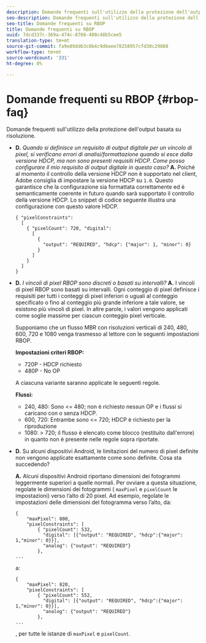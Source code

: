 ```yaml
---
description: Domande frequenti sull'utilizzo della protezione dell'output basata su risoluzione.
seo-description: Domande frequenti sull'utilizzo della protezione dell'output basata su risoluzione.
seo-title: Domande frequenti su RBOP
title: Domande frequenti su RBOP
uuid: 7dcd337c-369a-474c-8768-409c48b5cee5
translation-type: tm+mt
source-git-commit: fa9e89dd63c8b4c9d6eee78258957cfd30c29088
workflow-type: tm+mt
source-wordcount: '331'
ht-degree: 0%

---
```



# Domande frequenti su RBOP {#rbop-faq}

Domande frequenti sull&#39;utilizzo della protezione dell&#39;output basata su risoluzione.

* **D.** *Quando si definisce un requisito di output digitale per un vincolo di pixel, si verificano errori di analisi/formattazione quando si esce dalla versione HDCP, ma non sono presenti requisiti HDCP. Come posso configurare il mio requisito di output digitale in questo caso?* **A.** Poiché al momento il controllo della versione HDCP non è supportato nel client,  Adobe consiglia di impostare la versione HDCP su `1.0`. Questo garantisce che la configurazione sia formattata correttamente ed è semanticamente coerente in futuro quando sarà supportato il controllo della versione HDCP. Lo snippet di codice seguente illustra una configurazione con questo valore HDCP.

   ```
   { "pixelConstraints":  
     [  
       { "pixelCount": 720, "digital":  
         [  
           {  
             "output": "REQUIRED", "hdcp": {"major": 1, "minor": 0}  
           }  
         ]  
       }  
     ]  
   }
   ```

* **D.** *I vincoli di pixel RBOP sono discreti o basati su intervalli?* **A.** I vincoli di pixel RBOP sono basati su intervalli. Ogni conteggio di pixel definisce i requisiti per tutti i conteggi di pixel inferiori o uguali al conteggio specificato o fino al conteggio più grande inferiore a tale valore, se esistono più vincoli di pixel. In altre parole, i valori vengono applicati come soglie massime per ciascun conteggio pixel verticale.

   Supponiamo che un flusso MBR con risoluzioni verticali di 240, 480, 600, 720 e 1080 venga trasmesso al lettore con le seguenti impostazioni RBOP.

   **Impostazioni criteri RBOP:**

   * 720P - HDCP richiesto
   * 480P - No OP

   A ciascuna variante saranno applicate le seguenti regole.

   **Flussi:**

   * 240, 480: Sono &lt;= 480; non è richiesto nessun OP e i flussi si caricano con o senza HDCP.
   * 600, 720: Entrambe sono &lt;= 720; HDCP è richiesto per la riproduzione
   * 1080: > 720; il flusso è elencato come blocco (restituito dall&#39;errore) in quanto non è presente nelle regole sopra riportate.


* **D.** Su alcuni dispositivi Android, le limitazioni del numero di pixel definite non vengono applicate esattamente come sono definite. Cosa sta succedendo?

   **A.** Alcuni dispositivi Android riportano dimensioni dei fotogrammi leggermente superiori a quelle normali. Per ovviare a questa situazione, regolate le dimensioni dei fotogrammi ( `maxPixel` e `pixelCount` le impostazioni) verso l’alto di 20 pixel. Ad esempio, regolate le impostazioni delle dimensioni del fotogramma verso l’alto, da:

   ```
   { 
       "maxPixel": 800, 
       "pixelConstraints": [ 
           { "pixelCount": 532, 
             "digital": [{"output": "REQUIRED", "hdcp":{"major": 1,"minor": 0}}], 
             "analog": {"output": "REQUIRED"} 
           }, 
   ... 
   ```

   a:

   ```
   { 
       "maxPixel": 820, 
       "pixelConstraints": [ 
           { "pixelCount": 552, 
             "digital": [{"output": "REQUIRED", "hdcp":{"major": 1,"minor": 0}}], 
             "analog": {"output": "REQUIRED"} 
           }, 
   ... 
   ```

   , per tutte le istanze di `maxPixel` e `pixelCount`.


